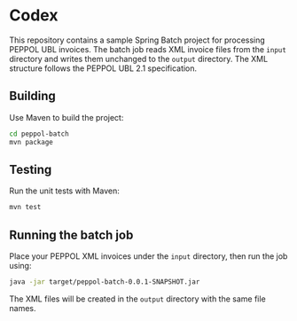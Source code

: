 # Codex

This repository contains a sample Spring Batch project for processing PEPPOL UBL invoices. The batch job reads XML invoice files from the `input` directory and writes them unchanged to the `output` directory. The XML structure follows the PEPPOL UBL 2.1 specification.

## Building

Use Maven to build the project:

```bash
cd peppol-batch
mvn package
```

## Testing

Run the unit tests with Maven:

```bash
mvn test
```

## Running the batch job

Place your PEPPOL XML invoices under the `input` directory, then run the job using:

```bash
java -jar target/peppol-batch-0.0.1-SNAPSHOT.jar
```

The XML files will be created in the `output` directory with the same file names.
